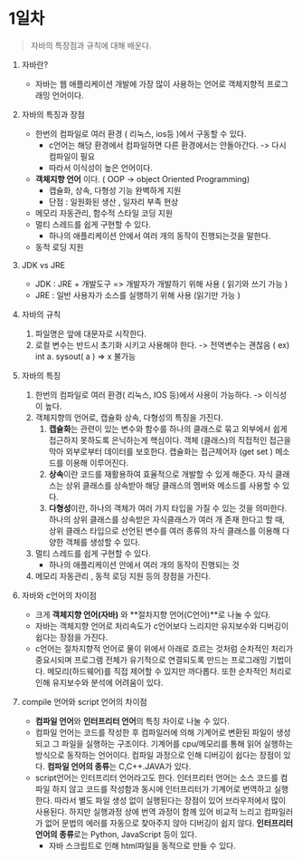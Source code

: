 # 1일차

> 자바의 특장점과 규칙에 대해 배운다. 
>



1. 자바란?

   + 자바는 웹 애플리케이션 개발에 가장 많이 사용하는 언어로 객체지향적 프로그래밍 언어이다. 

2. 자바의 특징과 장점

   - 한번의 컴파일로 여러 환경 ( 리눅스, ios등 )에서 구동할 수 있다.
     - c언어는 해당 환경에서 컴파일하면 다른 환경에서는 안돌아간다. -> 다시 컴파일이 필요
     -  따라서 이식성이 높은 언어이다. 
   - **객체지향 언어** 이다. ( OOP -> object Oriented Programming) 
     - 캡슐화, 상속, 다형성 기능 완벽하게 지원 
     - 단점 : 일원화된 생산 , 일자리 부족 현상 
   - 메모리 자동관리, 함수적 스타일 코딩 지원
   - 멀티 스레드를 쉽게 구현할 수 있다. 
     - 하나의 애플리케이션 안에서 여러 개의 동작이 진행되는것을 말한다. 
   - 동적 로딩 지원

3. JDK   vs   JRE

   + JDK : JRE + 개발도구 => 개발자가 개발하기 위해 사용 ( 읽기와 쓰기 가능 ) 
   + JRE : 일반 사용자가 소스를 실행하기 위해 사용 (읽기만 가능 ) 

4. 자바의 규칙

   1. 파일명은 앞에 대문자로 시작한다. 
   2. 로컬 변수는 반드시 초기화 시키고 사용해야 한다. -> 전역변수는 괜찮음 ( ex) int a. sysout( a ) => x 불가능 

5. 자바의 특징

   1. 한번의 컴파일로 여러 환경( 리눅스, IOS 등)에서 사용이 가능하다. -> 이식성이 높다. 
   2. 객체지향의 언어로, 캡슐화 상속, 다형성의 특징을 가진다. 
      1.  **캡슐화**는 관련이 있는 변수와 함수를 하나의 클래스로 묶고 외부에서 쉽게 접근하지 못하도록 은닉하는게 핵심이다. 객체 (클래스)의 직접적인 접근을 막아 외부로부터 데이터를 보호한다. 캡슐화는 접근제어자 (get set ) 메소드를 이용해 이루어진다. 
      2. **상속**이란 코드를 재활용하여 효율적으로 개발할 수 있게 해준다. 자식 클래스는 상위 클래스를 상속받아 해당 클래스의 멤버와 메소드를 사용할 수 있다. 
      3.   **다형성**이란, 하나의 객체가 여러 가지 타입을 가질 수 있는 것을 의미한다. 하나의 상위 클래스를 상속받은 자식클래스가 여러 개 존재 한다고 할 때, 상위 클래스 타입으로 선언된 변수를 여러 종류의 자식 클래스를 이용해 다양한 객체를 생성할 수 있다.      
   3. 멀티 스레드를 쉽게 구현할 수 있다.
      + 하나의 애플리케이션 안에서 여러 개의 동작이 진행되는 것 
   4. 메모리 자동관리 , 동적 로딩 지원 등의 장점을 가진다. 

6. 자바와 c언어의 차이점 

   + 크게 **객체지향 언어(자바)** 와 **절차지향 언어(C언어)**로 나눌 수 있다.
   +  자바는 객체지향 언어로 처리속도가 c언어보다 느리지만 유지보수와 디버깅이 쉽다는 장점을 가진다.
   + c언어는 절차지향적 언어로 물이 위에서 아래로 흐르는 것처럼 순차적인 처리가 중요시되며 프로그램 전체가 유기적으로 연결되도록 만드는 프로그래밍 기법이다. 메모리(하드웨어)를 직접 제어할 수 있지만 까다롭다. 또한 순차적인 처리로 인해 유지보수와 분석에 어려움이 있다. 

7. compile 언어와 script 언어의 차이점

   + **컴파일 언어**와 **인터프리터 언어**의 특징 차이로 나눌 수 있다. 
   + 컴파일 언어는 코드를 작성한 후 컴파일러에 의해 기계어로 변환된 파일이 생성되고 그 파일을 실행하는 구조이다. 기계어를 cpu/메모리를 통해 읽어 실행하는 방식으로 동작하는 언어이다. 컴파일 과정으로 인해 디버깅이 쉽다는 장점이 있다. **컴파일 언어의 종류**는 C,C++.JAVA가 있다. 
   + script언어는 인터프리터 언어라고도 한다. 인터프리터 언어는 소스 코드를 컴파일 하지 않고 코드를 작성함과 동시에 인터프리터가 기계어로 번역하고 실행한다. 따라서 별도 파일 생성 없이 실행된다는 장점이 있어 브라우저에서 많이 사용된다. 하지만 실행과정 상에 번역 과정이 함께 있어 비교적 느리고 컴파일러가 없어 문법의 에러를 자동으로 찾아주지 않아 디버깅이 쉽지 않다. **인터프리터 언어의 종류**로는 Python, JavaScript 등이 있다. 
     + 자바 스크립트로 인해 html파일을 동적으로 만들 수 있다. 

   

   
